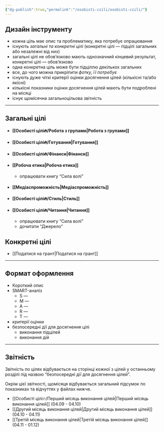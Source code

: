 ```yaml
---
{"dg-publish":true,"permalink":"/osobisti-czili/osobisti-czili/"}
---
```


## Дизайн інструменту
- кожна ціль має опис та проблематику, яка потребує опрацювання
- існують *загальні та конкретні цілі* (конкретні цілі — підцілі загальних або незалежні від них)
- загальні цілі не обов’язково мають однозначний кінцевий результат, конкретні цілі — обов’язково
- одна конкретна ціль може бути підціллю декількох загальних
- все, до чого можна прикріпити *фотку, її потребує*
- існують дуже чіткі критерії оцінки досягнення цілей (кількісні та/або якісні)
- кількісні показники оцінки досягнення цілей мають бути подроблені на місяці
- існує щомісячна загальноцільова звітність
  
---

## Загальні цілі
- #### [[Особисті цілі🔥/Робота з групами\|Робота з групами]]
- #### [[Особисті цілі🔥/Готування\|Готування]]
- #### [[Особисті цілі🔥/Фінанси\|Фінанси]]
- #### [[Робоча етика\|Робоча етика]]
	- опрацювати книгу “Сила волі”
- #### [[Медіаспроможність\|Медіаспроможність]]
- #### [[Особисті цілі🔥/Стиль\|Стиль]]
- #### [[Особисті цілі🔥/Читання\|Читання]]
	- опрацювати книгу “Сила волі”
	- дочитати “Джерело”

## Конкретні цілі
- [[Податися на грант\|Податися на грант]]


---

## Формат оформлення
- Короткий опис
- SMART-аналіз
	- S —
	- M —
	- A —
	- R —
	- T —
- критерії оцінки
- безпосередні дії для досягнення цілі
	- виконання підцілей
	- виконання дій


---

## Звітність
Звітність по цілях відбувається на сторінці кожної з цілей у останньому розділі під назвою “безпосередні дії для досягнення цілей”.

Окрім цієї звітності, щомісяця відбувається загальний підсумок по показниках та відчуттях у файлах нижче.

- [[Особисті цілі🔥/Перший місяць виконання цілей\|Перший місяць виконання цілей]] (04.09 - 04.10)
- [[Другий місяць виконання цілей\|Другий місяць виконання цілей]] (04.10 - 04.11)
- [[Третій місяць виконання цілей\|Третій місяць виконання цілей]] (04.11 - 01.12)